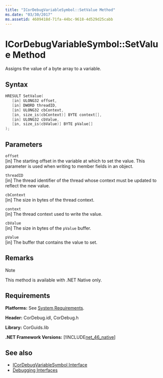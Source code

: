 ```yaml
---
title: "ICorDebugVariableSymbol::SetValue Method"
ms.date: "03/30/2017"
ms.assetid: 4609418d-71fa-44bc-9618-4d529d25cabb
---
```

# ICorDebugVariableSymbol::SetValue Method
Assigns the value of a byte array to a variable.  
  
## Syntax  
  
```cpp  
HRESULT SetValue(  
   [in] ULONG32 offset,  
   [in] DWORD threadID,  
   [in] ULONG32 cbContext,  
   [in, size_is(cbContext)] BYTE context[],  
   [in] ULONG32 cbValue,  
   [in, size_is(cbValue)] BYTE pValue[]  
);  
```  
  
## Parameters  
 `offset`  
 [in] The starting offset in the variable at which to set the value. This parameter is used when writing to member fields in an object.  
  
 `threadID`  
 [in] The thread identifier of the thread whose context must be updated to reflect the new value.  
  
 `cbContext`  
 [in] The size in bytes of the thread context.  
  
 `context`  
 [in] The thread context used to write the value.  
  
 `cbValue`  
 [in] The size in bytes of the `pValue` buffer.  
  
 `pValue`  
 [in] The buffer that contains the value to set.  
  
## Remarks  
  
> [!NOTE]
> This method is available with .NET Native only.  
  
## Requirements  
 **Platforms:** See [System Requirements](../../../../docs/framework/get-started/system-requirements.md).  
  
 **Header:** CorDebug.idl, CorDebug.h  
  
 **Library:** CorGuids.lib  
  
 **.NET Framework Versions:** [!INCLUDE[net_46_native](../../../../includes/net-46-native-md.md)]  
  
## See also

- [ICorDebugVariableSymbol Interface](../../../../docs/framework/unmanaged-api/debugging/icordebugvariablesymbol-interface.md)
- [Debugging Interfaces](../../../../docs/framework/unmanaged-api/debugging/debugging-interfaces.md)

